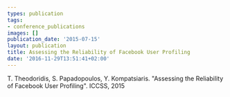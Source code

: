 ```yaml
---
types: publication
tags:
- conference_publications
images: []
publication_date: '2015-07-15'
layout: publication
title: Assessing the Reliability of Facebook User Profiling
date: '2016-11-29T13:51:41+02:00'
---
```

<p>T. Theodoridis, S. Papadopoulos, Y. Kompatsiaris. "Assessing the Reliability of Facebook User Profiling". ICCSS, 2015</p>
